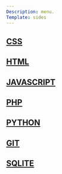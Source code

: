 ```yaml
---
Description: menu.
Template: sides
---
```

<div class="sides-box css">
    <h2><a href="css">CSS</a></h2>
</div>

<div class="sides-box html">
    <h2><a href="html">HTML</a></h2>
</div>

<div class="sides-box js">
    <h2><a href="javascript">JAVASCRIPT</a></h2>
</div>

<div class="sides-box php">
    <h2><a href="php">PHP</a></h2>
</div>

<div class="sides-box python">
    <h2><a href="python">PYTHON</a></h2>
</div>

<div class="sides-box git">
    <h2><a href="git">GIT</a></h2>
</div>

<div class="sides-box sqlite">
    <h2><a href="sqlite">SQLITE</a></h2>
</div>